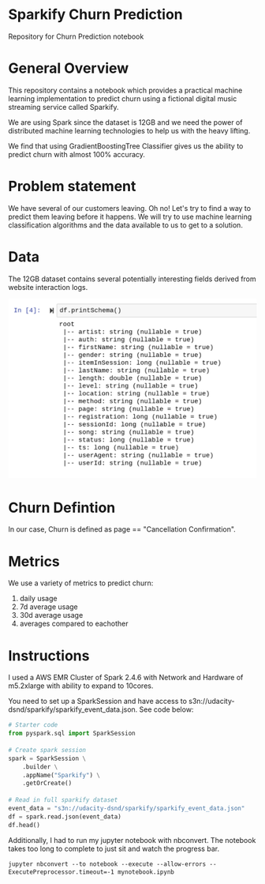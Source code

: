 # Sparkify Churn Prediction
Repository for Churn Prediction notebook

# General Overview
This repository contains a notebook which provides a practical machine learning implementation to predict churn using a fictional digital music streaming service called Sparkify.

We are using Spark since the dataset is 12GB and we need the power of distributed machine learning technologies to help us with the heavy lifting.

We find that using GradientBoostingTree Classifier gives us the ability to predict churn with almost 100% accuracy. 

# Problem statement
We have several of our customers leaving. Oh no! Let's try to find a way to predict them leaving before it happens. We will try to use machine learning classification algorithms and the data available to us to get to a solution.

# Data 
The 12GB dataset contains several potentially interesting fields derived from website interaction logs.

![web_app_image](images/schema_view.png) 

# Churn Defintion
In our case, Churn is defined as page == "Cancellation Confirmation".

# Metrics 
We use a variety of metrics to predict churn:
1. daily usage
2. 7d average usage
3. 30d average usage
4. averages compared to eachother 

# Instructions
I used a AWS EMR Cluster of Spark 2.4.6 with Network and Hardware of m5.2xlarge with ability to expand to 10cores.

You need to set up a SparkSession and have access to s3n://udacity-dsnd/sparkify/sparkify_event_data.json. See code below:

```python
# Starter code
from pyspark.sql import SparkSession

# Create spark session
spark = SparkSession \
    .builder \
    .appName("Sparkify") \
    .getOrCreate()

# Read in full sparkify dataset
event_data = "s3n://udacity-dsnd/sparkify/sparkify_event_data.json"
df = spark.read.json(event_data)
df.head()
```

Additionally, I had to run my jupyter notebook with nbconvert. The notebook takes too long to complete to just sit and watch the progress bar. 
```terminal
jupyter nbconvert --to notebook --execute --allow-errors --ExecutePreprocessor.timeout=-1 mynotebook.ipynb
```
